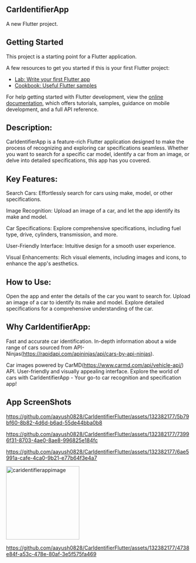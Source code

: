 ## CarIdentifierApp

A new Flutter project.

## Getting Started

This project is a starting point for a Flutter application.

A few resources to get you started if this is your first Flutter project:

- [Lab: Write your first Flutter app](https://docs.flutter.dev/get-started/codelab)
- [Cookbook: Useful Flutter samples](https://docs.flutter.dev/cookbook)

For help getting started with Flutter development, view the
[online documentation](https://docs.flutter.dev/), which offers tutorials,
samples, guidance on mobile development, and a full API reference.

## Description:

CarIdentifierApp is a feature-rich Flutter application designed to make the process of recognizing and exploring car specifications seamless. Whether you want to search for a specific car model, identify a car from an image, or delve into detailed specifications, this app has you covered.

## Key Features: 

Search Cars: Effortlessly search for cars using make, model, or other specifications.

Image Recognition: Upload an image of a car, and let the app identify its make and model.

Car Specifications: Explore comprehensive specifications, including fuel type, drive, cylinders, transmission, and more.

User-Friendly Interface: Intuitive design for a smooth user experience.

Visual Enhancements: Rich visual elements, including images and icons, to enhance the app's aesthetics.

## How to Use:

Open the app and enter the details of the car you want to search for.
Upload an image of a car to identify its make and model.
Explore detailed specifications for a comprehensive understanding of the car.


## Why CarIdentifierApp:

Fast and accurate car identification.
In-depth information about a wide range of cars sourced from API-Ninjas(https://rapidapi.com/apininjas/api/cars-by-api-ninjas).

Car images powered by CarMD(https://www.carmd.com/api/vehicle-api/) API.
User-friendly and visually appealing interface.
Explore the world of cars with CarIdentifierApp - Your go-to car recognition and specification app!

## App ScreenShots

https://github.com/aayush0828/CarIdentifierFlutter/assets/132382177/5b79bf60-8b82-4d6d-b6ad-55de44bba0b8



https://github.com/aayush0828/CarIdentifierFlutter/assets/132382177/73996f31-8703-4ae0-8ae8-996825e184fc



https://github.com/aayush0828/CarIdentifierFlutter/assets/132382177/6ae5991a-cafe-4ca0-9b21-e77b64f3e4a7


<img src="https://github.com/aayush0828/CarIdentifierFlutter/assets/132382177/6574559b-eac1-48a8-bc88-bb527e032e6d" alt="caridentifierappimage" width="200">



https://github.com/aayush0828/CarIdentifierFlutter/assets/132382177/4738e84f-a53c-478e-80af-3e5f575fa469




